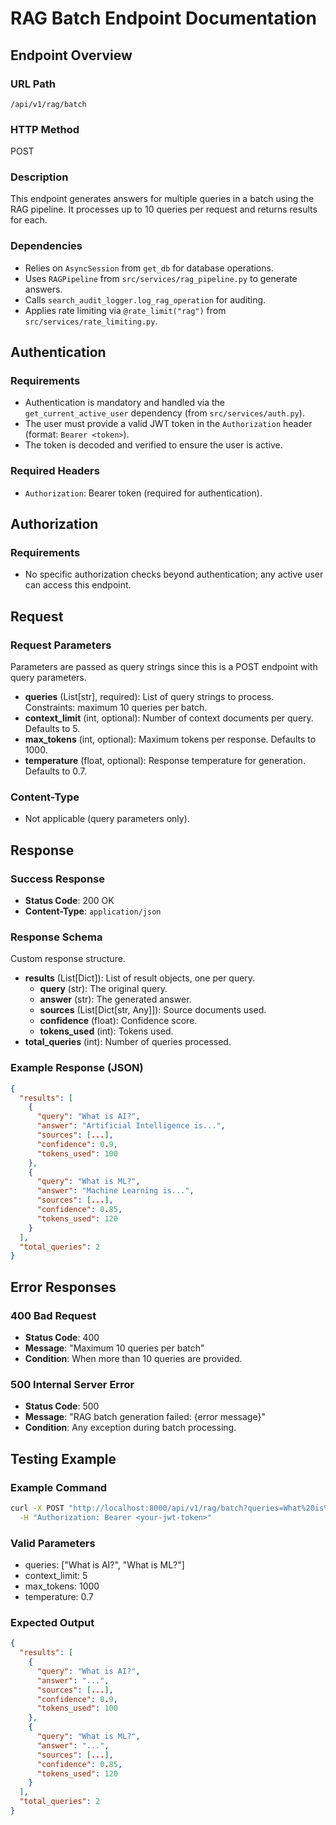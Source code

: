 # RAG Batch Endpoint Documentation

## Endpoint Overview

### URL Path
`/api/v1/rag/batch`

### HTTP Method
POST

### Description
This endpoint generates answers for multiple queries in a batch using the RAG pipeline. It processes up to 10 queries per request and returns results for each.

### Dependencies
- Relies on `AsyncSession` from `get_db` for database operations.
- Uses `RAGPipeline` from `src/services/rag_pipeline.py` to generate answers.
- Calls `search_audit_logger.log_rag_operation` for auditing.
- Applies rate limiting via `@rate_limit("rag")` from `src/services/rate_limiting.py`.

## Authentication

### Requirements
- Authentication is mandatory and handled via the `get_current_active_user` dependency (from `src/services/auth.py`).
- The user must provide a valid JWT token in the `Authorization` header (format: `Bearer <token>`).
- The token is decoded and verified to ensure the user is active.

### Required Headers
- `Authorization`: Bearer token (required for authentication).

## Authorization

### Requirements
- No specific authorization checks beyond authentication; any active user can access this endpoint.

## Request

### Request Parameters
Parameters are passed as query strings since this is a POST endpoint with query parameters.

- **queries** (List[str], required): List of query strings to process. Constraints: maximum 10 queries per batch.
- **context_limit** (int, optional): Number of context documents per query. Defaults to 5.
- **max_tokens** (int, optional): Maximum tokens per response. Defaults to 1000.
- **temperature** (float, optional): Response temperature for generation. Defaults to 0.7.

### Content-Type
- Not applicable (query parameters only).

## Response

### Success Response
- **Status Code**: 200 OK
- **Content-Type**: `application/json`

### Response Schema
Custom response structure.

- **results** (List[Dict]): List of result objects, one per query.
  - **query** (str): The original query.
  - **answer** (str): The generated answer.
  - **sources** (List[Dict[str, Any]]): Source documents used.
  - **confidence** (float): Confidence score.
  - **tokens_used** (int): Tokens used.
- **total_queries** (int): Number of queries processed.

### Example Response (JSON)
```json
{
  "results": [
    {
      "query": "What is AI?",
      "answer": "Artificial Intelligence is...",
      "sources": [...],
      "confidence": 0.9,
      "tokens_used": 100
    },
    {
      "query": "What is ML?",
      "answer": "Machine Learning is...",
      "sources": [...],
      "confidence": 0.85,
      "tokens_used": 120
    }
  ],
  "total_queries": 2
}
```

## Error Responses

### 400 Bad Request
- **Status Code**: 400
- **Message**: "Maximum 10 queries per batch"
- **Condition**: When more than 10 queries are provided.

### 500 Internal Server Error
- **Status Code**: 500
- **Message**: "RAG batch generation failed: {error message}"
- **Condition**: Any exception during batch processing.

## Testing Example

### Example Command
```bash
curl -X POST "http://localhost:8000/api/v1/rag/batch?queries=What%20is%20AI?&queries=What%20is%20ML?&context_limit=5&max_tokens=1000&temperature=0.7" \
  -H "Authorization: Bearer <your-jwt-token>"
```

### Valid Parameters
- queries: ["What is AI?", "What is ML?"]
- context_limit: 5
- max_tokens: 1000
- temperature: 0.7

### Expected Output
```json
{
  "results": [
    {
      "query": "What is AI?",
      "answer": "...",
      "sources": [...],
      "confidence": 0.9,
      "tokens_used": 100
    },
    {
      "query": "What is ML?",
      "answer": "...",
      "sources": [...],
      "confidence": 0.85,
      "tokens_used": 120
    }
  ],
  "total_queries": 2
}